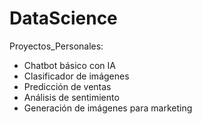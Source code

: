 # DataScience
Proyectos_Personales:
* Chatbot básico con IA
* Clasificador de imágenes
* Predicción de ventas
* Análisis de sentimiento
* Generación de imágenes para marketing
